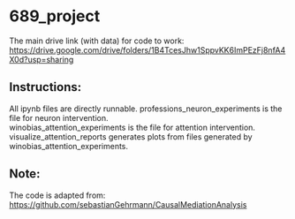# 689_project

The main drive link (with data) for code to work: https://drive.google.com/drive/folders/1B4TcesJhw1SppvKK6ImPEzFj8nfA4X0d?usp=sharing

## Instructions:
All ipynb files are directly runnable.
professions_neuron_experiments is the file for neuron intervention. <br />
winobias_attention_experiments is the file for attention intervention. <br />
visualize_attention_reports generates plots from files generated by winobias_attention_experiments. <br />

## Note:
The code is adapted from: https://github.com/sebastianGehrmann/CausalMediationAnalysis
